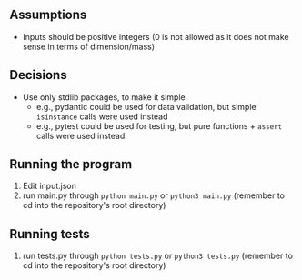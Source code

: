 ## Assumptions
- Inputs should be positive integers (0 is not allowed as it does not make sense in terms of dimension/mass)

## Decisions
- Use only stdlib packages, to make it simple
    - e.g., pydantic could be used for data validation, but simple `isinstance` calls were used instead
    - e.g., pytest could be used for testing, but pure functions + `assert` calls were used instead

## Running the program
1. Edit input.json
2. run main.py through `python main.py` or `python3 main.py` (remember to cd into the repository's root directory)

## Running tests
1. run tests.py through `python tests.py` or `python3 tests.py` (remember to cd into the repository's root directory)